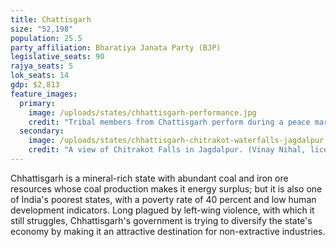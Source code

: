 ```yaml
---
title: Chattisgarh
size: "52,198"
population: 25.5
party_affiliation: Bharatiya Janata Party (BJP)
legislative_seats: 90
rajya_seats: 5
lok_seats: 14
gdp: $2,813
feature_images:
  primary:
    image: /uploads/states/chhattisgarh-performance.jpg
    credit: "Tribal members from Chattisgarh perform during a peace march at the India Social Forum (ISF) in New Delhi. (PRAKASH SINGH/AFP/Getty Images)"
  secondary:
    image: /uploads/states/chhattisgarh-chitrakot-waterfalls-jagdalpur.jpg
    credit: "A view of Chitrakot Falls in Jagdalpur. (Vinay Nihal, licensed under CC BY-SA 3.0)"
---
```


Chhattisgarh is a mineral-rich state with abundant coal and iron ore resources whose coal production makes it energy surplus; but it is also one of India's poorest states, with a poverty rate of 40 percent and low human development indicators. Long plagued by left-wing violence, with which it still struggles, Chhattisgarh's government is trying to diversify the state's economy by making it an attractive destination for non-extractive industries. 
